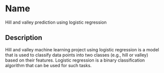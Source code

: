 # Name
Hill and valley prediction using logistic regression

## Description
 Hill and valley machine learning project using logistic regression is a model that is used to classify data points into two classes (e.g., hill or valley) based on their features. Logistic regression is a binary classification algorithm that can be used for such tasks. 

